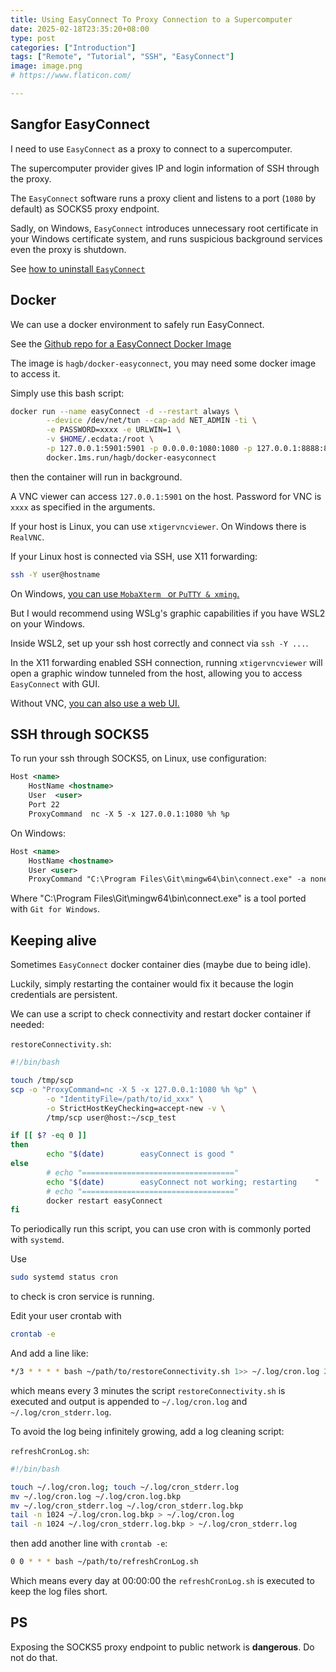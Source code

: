 ```yaml
---
title: Using EasyConnect To Proxy Connection to a Supercomputer
date: 2025-02-18T23:35:20+08:00
type: post
categories: ["Introduction"]
tags: ["Remote", "Tutorial", "SSH", "EasyConnect"]
image: image.png
# https://www.flaticon.com/

---
```

<!-- ![alt text](image.png) -->

## Sangfor EasyConnect

I need to use `EasyConnect` as a proxy to connect to a supercomputer.

The supercomputer provider gives IP and login information of SSH through the proxy. 

The `EasyConnect` software runs a proxy client and listens to a port (`1080` by default) as SOCKS5 proxy endpoint.

Sadly, on Windows, `EasyConnect` introduces unnecessary root certificate in your Windows certificate system, and runs suspicious background services even the proxy is shutdown. 

See [how to uninstall `EasyConnect`](https://blog.csdn.net/m0_52116878/article/details/139015155)

## Docker

We can use a docker environment to safely run EasyConnect.

See the [Github repo for a EasyConnect Docker Image](https://github.com/docker-easyconnect/docker-easyconnect)

The image is `hagb/docker-easyconnect`, you may need some docker image to access it.

Simply use this bash script:

```bash
docker run --name easyConnect -d --restart always \
        --device /dev/net/tun --cap-add NET_ADMIN -ti \
        -e PASSWORD=xxxx -e URLWIN=1 \
        -v $HOME/.ecdata:/root \
        -p 127.0.0.1:5901:5901 -p 0.0.0.0:1080:1080 -p 127.0.0.1:8888:8888 \
        docker.1ms.run/hagb/docker-easyconnect
```

then the container will run in background.

A VNC viewer can access `127.0.0.1:5901` on the host. Password for VNC is `xxxx` as specified in the arguments. 

If your host is Linux, you can use `xtigervncviewer`. On Windows there is `RealVNC`.

If your Linux host is connected via SSH, use X11 forwarding:

```bash
ssh -Y user@hostname
```

On Windows, [you can use `MobaXterm ` or `PuTTY & xming`.](https://it.engineering.oregonstate.edu/run-x11-application-windows)

But I would recommend using WSLg's graphic capabilities if you have WSL2 on your Windows.

Inside WSL2, set up your ssh host correctly and connect via `ssh -Y ...`.

In the X11 forwarding enabled SSH connection, running `xtigervncviewer` will open a graphic window tunneled from the host, allowing you to access `EasyConnect` with GUI.

Without VNC, [you can also use a web UI.](https://github.com/docker-easyconnect/docker-easyconnect/blob/master/doc/usage.md#web-%E7%99%BB%E5%BD%95)

## SSH through SOCKS5

To run your ssh through SOCKS5, on Linux, use configuration:

``` xml
Host <name>
    HostName <hostname>
    User  <user>
    Port 22
    ProxyCommand  nc -X 5 -x 127.0.0.1:1080 %h %p
```

On Windows:

```xml
Host <name>
    HostName <hostname>
    User <user>
    ProxyCommand "C:\Program Files\Git\mingw64\bin\connect.exe" -a none -S localhost:31080 %h %p    
```

Where "C:\Program Files\Git\mingw64\bin\connect.exe" is a tool ported with `Git for Windows`.

## Keeping alive

Sometimes `EasyConnect` docker container dies (maybe due to being idle). 

Luckily, simply restarting the container would fix it because the login credentials are persistent.

We can use a script to check connectivity and restart docker container if needed:

`restoreConnectivity.sh`:

```bash
#!/bin/bash

touch /tmp/scp
scp -o "ProxyCommand=nc -X 5 -x 127.0.0.1:1080 %h %p" \
        -o "IdentityFile=/path/to/id_xxx" \
        -o StrictHostKeyChecking=accept-new -v \
        /tmp/scp user@host:~/scp_test

if [[ $? -eq 0 ]]
then
        echo "$(date)        easyConnect is good "
else
        # echo "=================================="
        echo "$(date)        easyConnect not working; restarting    "
        # echo "=================================="
        docker restart easyConnect
fi
```

To periodically run this script, you can use cron with is commonly ported with `systemd`. 

Use

```bash
sudo systemd status cron
```

to check is cron service is running.

Edit your user crontab with

```bash
crontab -e
```

And add a line like:

``` bash
*/3 * * * * bash ~/path/to/restoreConnectivity.sh 1>> ~/.log/cron.log 2>> ~/.log/cron_stderr.log
```

which means every 3 minutes the script `restoreConnectivity.sh` is executed and output is appended to `~/.log/cron.log` and `~/.log/cron_stderr.log`. 

To avoid the log being infinitely growing, add a log cleaning script:

`refreshCronLog.sh`:

```bash
#!/bin/bash

touch ~/.log/cron.log; touch ~/.log/cron_stderr.log
mv ~/.log/cron.log ~/.log/cron.log.bkp
mv ~/.log/cron_stderr.log ~/.log/cron_stderr.log.bkp
tail -n 1024 ~/.log/cron.log.bkp > ~/.log/cron.log
tail -n 1024 ~/.log/cron_stderr.log.bkp > ~/.log/cron_stderr.log
```

then add another line with `crontab -e`:

```bash
0 0 * * * bash ~/path/to/refreshCronLog.sh
```

Which means every day at 00:00:00 the `refreshCronLog.sh` is executed to keep the log files short.

## PS

Exposing the SOCKS5 proxy endpoint to public network is **dangerous**. Do not do that.
